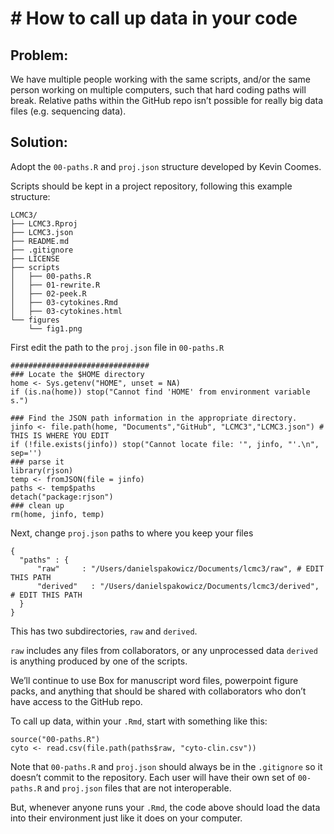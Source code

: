 # # How to call up data in your code
## Problem: 
We have multiple people working with the same scripts, and/or the same person working on multiple computers, such that hard coding paths will break. Relative paths within the GitHub repo isn’t possible for really big data files (e.g. sequencing data). 

## Solution:
Adopt the `00-paths.R` and `proj.json` structure developed by Kevin Coomes. 

Scripts should be kept in a project repository, following this example structure:

```
LCMC3/
├── LCMC3.Rproj
├── LCMC3.json
├── README.md
├── .gitignore
├── LICENSE
├── scripts
│   ├── 00-paths.R
│   ├── 01-rewrite.R
│   ├── 02-peek.R
│   ├── 03-cytokines.Rmd
│   ├── 03-cytokines.html
└── figures
    └── fig1.png
```

First edit the path to the `proj.json` file in `00-paths.R`

```
###############################
### Locate the $HOME directory
home <- Sys.getenv("HOME", unset = NA)
if (is.na(home)) stop("Cannot find 'HOME' from environment variable s.")

### Find the JSON path information in the appropriate directory.
jinfo <- file.path(home, "Documents","GitHub", "LCMC3","LCMC3.json") # THIS IS WHERE YOU EDIT
if (!file.exists(jinfo)) stop("Cannot locate file: '", jinfo, "'.\n", sep='')
### parse it
library(rjson)
temp <- fromJSON(file = jinfo)
paths <- temp$paths
detach("package:rjson")
### clean up
rm(home, jinfo, temp)
```

Next, change `proj.json` paths to where you keep your files

```
{
  "paths" : {
      "raw"     : "/Users/danielspakowicz/Documents/lcmc3/raw", # EDIT THIS PATH
      "derived"   : "/Users/danielspakowicz/Documents/lcmc3/derived", # EDIT THIS PATH
  }
}
```

 This has two subdirectories, `raw` and `derived`. 

`raw` includes any files from collaborators, or any unprocessed data 
`derived` is anything produced by one of the scripts. 

We’ll continue to use Box for manuscript word files, powerpoint figure packs, and anything that should be shared with collaborators who don’t have access to the GitHub repo. 

To call up data, within your `.Rmd`,  start with something like this:

```{r}
source("00-paths.R")
cyto <- read.csv(file.path(paths$raw, "cyto-clin.csv"))
```

Note that  `00-paths.R` and `proj.json` should always be in the `.gitignore` so it doesn’t commit to the repository. Each user will have their own set of  `00-paths.R` and `proj.json` files that are not interoperable.

But, whenever anyone runs your `.Rmd`,  the code above should load the data into their environment just like it does on your computer.
